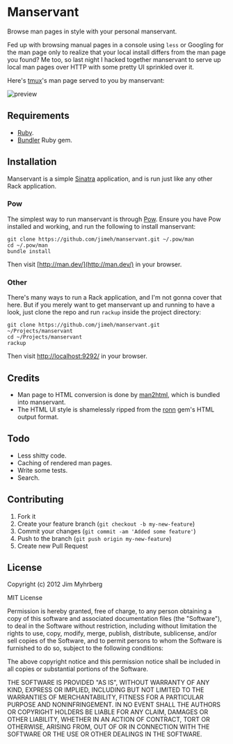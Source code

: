 # Manservant

Browse man pages in style with your personal manservant.

Fed up with browsing manual pages in a console using `less` or Googling for
the man page only to realize that your local install differs from the man page
you found? Me too, so last night I hacked together manservant to serve up
local man pages over HTTP with some pretty UI sprinkled over it.

Here's [tmux][]'s man page served to you by manservant:

![preview](http://f.cl.ly/items/1Y3i1Y2T463k3L291w3o/manservant.png)

[tmux]: http://tmux.sourceforge.net/

## Requirements

- [Ruby][].
- [Bundler][] Ruby gem.

[ruby]: http://www.ruby-lang.org/
[bundler]: http://gembundler.com/

## Installation

Manservant is a simple [Sinatra][] application, and is run just like any other
Rack application.

[sinatra]: http://www.sinatrarb.com/

### Pow

The simplest way to run manservant is through [Pow][]. Ensure you have Pow
installed and working, and run the following to install manservant:

    git clone https://github.com/jimeh/manservant.git ~/.pow/man
    cd ~/.pow/man
    bundle install

Then visit [http://man.dev/](http://man.dev/) in your browser.

[pow]: http://pow.cx/

### Other

There's many ways to run a Rack application, and I'm not gonna cover that
here. But if you merely want to get manservant up and running to have a look,
just clone the repo and run `rackup` inside the project directory:

    git clone https://github.com/jimeh/manservant.git ~/Projects/manservant
    cd ~/Projects/manservant
    rackup

Then visit [http://localhost:9292/](http://localhost:9292/) in your browser.

## Credits

- Man page to HTML conversion is done by [man2html][], which is bundled into
  manservant.
- The HTML UI style is shamelessly ripped from the [ronn][] gem's HTML output
  format.

[man2html]: http://dcssrv1.oit.uci.edu/indiv/ehood/man2html.html
[ronn]: http://rtomayko.github.com/ronn/ronn.1.html

## Todo

- Less shitty code.
- Caching of rendered man pages.
- Write some tests.
- Search.

## Contributing

1. Fork it
2. Create your feature branch (`git checkout -b my-new-feature`)
3. Commit your changes (`git commit -am 'Added some feature'`)
4. Push to the branch (`git push origin my-new-feature`)
5. Create new Pull Request

## License

Copyright (c) 2012 Jim Myhrberg

MIT License

Permission is hereby granted, free of charge, to any person obtaining
a copy of this software and associated documentation files (the
"Software"), to deal in the Software without restriction, including
without limitation the rights to use, copy, modify, merge, publish,
distribute, sublicense, and/or sell copies of the Software, and to
permit persons to whom the Software is furnished to do so, subject to
the following conditions:

The above copyright notice and this permission notice shall be
included in all copies or substantial portions of the Software.

THE SOFTWARE IS PROVIDED "AS IS", WITHOUT WARRANTY OF ANY KIND,
EXPRESS OR IMPLIED, INCLUDING BUT NOT LIMITED TO THE WARRANTIES OF
MERCHANTABILITY, FITNESS FOR A PARTICULAR PURPOSE AND
NONINFRINGEMENT. IN NO EVENT SHALL THE AUTHORS OR COPYRIGHT HOLDERS BE
LIABLE FOR ANY CLAIM, DAMAGES OR OTHER LIABILITY, WHETHER IN AN ACTION
OF CONTRACT, TORT OR OTHERWISE, ARISING FROM, OUT OF OR IN CONNECTION
WITH THE SOFTWARE OR THE USE OR OTHER DEALINGS IN THE SOFTWARE.
